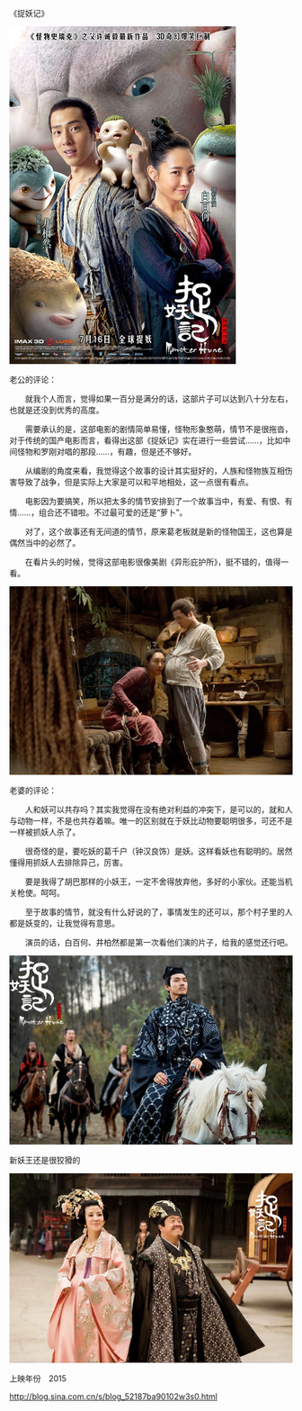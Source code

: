 《捉妖记》

			
![](./img/001vda4xzy6WD4NTkrk86&690.jpg)


老公的评论：

　　就我个人而言，觉得如果一百分是满分的话，这部片子可以达到八十分左右，也就是还没到优秀的高度。


　　需要承认的是，这部电影的剧情简单易懂，怪物形象憨萌，情节不是很拖沓，对于传统的国产电影而言，看得出这部《捉妖记》实在进行一些尝试……，比如中间怪物和罗刚对唱的那段……，有趣，但是还不够好。


　　从编剧的角度来看，我觉得这个故事的设计其实挺好的，人族和怪物族互相伤害导致了战争，但是实际上大家是可以和平地相处，这一点很有看点。


　　电影因为要搞笑，所以把太多的情节安排到了一个故事当中，有爱、有恨、有情……，组合还不错啦。不过最可爱的还是“萝卜”。

　　对了，这个故事还有无间道的情节，原来葛老板就是新的怪物国王，这也算是偶然当中的必然了。

　　在看片头的时候，觉得这部电影很像美剧《异形庇护所》，挺不错的，值得一看。
<a href="http://photo.blog.sina.com.cn/showpic.html#blogid=52187ba90102w3s0&url=http://album.sina.com.cn/pic/001vda4xzy6WD4RtLmGe2" target="_blank"></a>

![](./img/001vda4xzy6WD4Sgdcb47&690.jpg)


老婆的评论：


　　人和妖可以共存吗？其实我觉得在没有绝对利益的冲突下，是可以的，就和人与动物一样，不是也共存着嘛。唯一的区别就在于妖比动物要聪明很多，可还不是一样被抓妖人杀了。

　　很奇怪的是，要吃妖的葛千户（钟汉良饰）是妖。这样看妖也有聪明的。居然懂得用抓妖人去排除异己，厉害。

　　要是我得了胡巴那样的小妖王，一定不舍得放弃他，多好的小家伙。还能当机关枪使。呵呵。

　　至于故事的情节，就没有什么好说的了，事情发生的还可以，那个村子里的人都是妖变的，让我觉得有意思。

　　演员的话，白百何、井柏然都是第一次看他们演的片子，给我的感觉还行吧。　　

![](./img/001vda4xzy6WD4TFw7Yd6&690.jpg)

新妖王还是很狡猾的

![](./img/001vda4xzy6WD4TZiWS52&690.jpg)


上映年份　2015							
		
http://blog.sina.com.cn/s/blog_52187ba90102w3s0.html
